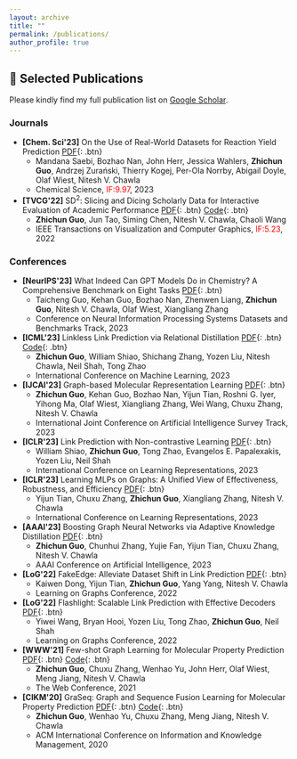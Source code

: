 ```yaml
---
layout: archive
title: ""
permalink: /publications/
author_profile: true
---
```

## 📖 **Selected Publications**
Please kindly find my full publication list on [Google Scholar](https://scholar.google.com/citations?user=BOFfWR0AAAAJ&hl=en&oi=ao).
### **Journals**
- **[Chem. Sci'23]** On the Use of Real-World Datasets for Reaction Yield Prediction [PDF](https://pubs.rsc.org/en/content/articlepdf/2023/sc/d2sc06041h){: .btn} 
  + Mandana Saebi, Bozhao Nan, John Herr, Jessica Wahlers, **Zhichun Guo**, Andrzej Zurański, Thierry Kogej, Per-Ola Norrby, Abigail Doyle, Olaf Wiest, Nitesh V. Chawla
  + Chemical Science, <span style="color:red">IF:9.97</span>, 2023
- **[TVCG'22]** SD$^2$: Slicing and Dicing Scholarly Data for Interactive Evaluation of Academic Performance [PDF](https://arxiv.org/pdf/2203.12671.pdf){: .btn} [Code](https://github.com/zhichunguo/SD2){: .btn}
  + **Zhichun Guo**, Jun Tao, Siming Chen, Nitesh V. Chawla, Chaoli Wang
  + IEEE Transactions on Visualization and Computer Graphics, <span style="color:red">IF:5.23</span>, 2022

### **Conferences**
- **[NeurIPS'23]** What Indeed Can GPT Models Do in Chemistry? A Comprehensive Benchmark on Eight Tasks [PDF](https://arxiv.org/pdf/2305.18365.pdf){: .btn}
  + Taicheng Guo, Kehan Guo, Bozhao Nan, Zhenwen Liang, **Zhichun Guo**, Nitesh V. Chawla, Olaf Wiest, Xiangliang Zhang
  + Conference on Neural Information Processing Systems Datasets and Benchmarks Track, 2023
- **[ICML'23]** Linkless Link Prediction via Relational Distillation [PDF](https://arxiv.org/pdf/2210.05801.pdf){: .btn} [Code](https://github.com/snap-research/linkless-link-prediction){: .btn}
  + **Zhichun Guo**, William Shiao, Shichang Zhang, Yozen Liu, Nitesh Chawla, Neil Shah, Tong Zhao
  + International Conference on Machine Learning, 2023
- **[IJCAI'23]** Graph-based Molecular Representation Learning [PDF](https://arxiv.org/pdf/2207.04869.pdf){: .btn}
  + **Zhichun Guo**, Kehan Guo, Bozhao Nan, Yijun Tian, Roshni G. Iyer, Yihong Ma, Olaf Wiest, Xiangliang Zhang, Wei Wang, Chuxu Zhang, Nitesh V. Chawla
  + International Joint Conference on Artificial Intelligence Survey Track, 2023
- **[ICLR'23]** Link Prediction with Non-contrastive Learning [PDF](https://arxiv.org/pdf/2211.14394.pdf){: .btn}
  + William Shiao, **Zhichun Guo**, Tong Zhao, Evangelos E. Papalexakis, Yozen Liu, Neil Shah
  + International Conference on Learning Representations, 2023
- **[ICLR'23]** Learning MLPs on Graphs: A Unified View of Effectiveness, Robustness, and Efficiency [PDF](https://openreview.net/pdf?id=Cs3r5KLdoj){: .btn}
  + Yijun Tian, Chuxu Zhang, **Zhichun Guo**, Xiangliang Zhang, Nitesh V. Chawla
  + International Conference on Learning Representations, 2023
- **[AAAI'23]** Boosting Graph Neural Networks via Adaptive Knowledge Distillation [PDF](https://arxiv.org/pdf/2210.05920.pdf){: .btn}
  + **Zhichun Guo**, Chunhui Zhang, Yujie Fan, Yijun Tian, Chuxu Zhang, Nitesh V. Chawla
  + AAAI Conference on Artificial Intelligence, 2023
- **[LoG'22]** FakeEdge: Alleviate Dataset Shift in Link Prediction [PDF](https://openreview.net/pdf?id=QDN0jSXuvtX){: .btn}
  + Kaiwen Dong, Yijun Tian, **Zhichun Guo**, Yang Yang, Nitesh V. Chawla
  + Learning on Graphs Conference, 2022
- **[LoG'22]** Flashlight: Scalable Link Prediction with Effective Decoders [PDF](https://openreview.net/pdf?id=-H-AKyXZnHn){: .btn}
  + Yiwei Wang, Bryan Hooi, Yozen Liu, Tong Zhao, **Zhichun Guo**, Neil Shah
  + Learning on Graphs Conference, 2022
- **[WWW'21]** Few-shot Graph Learning for Molecular Property Prediction [PDF](https://dl.acm.org/doi/abs/10.1145/3442381.3450112?casa_token=abDoUPPH8vwAAAAA%3AJ-RP6glR9pIbvqzqrZHpdAedFjj4kcejXf_VyJ-aGLQh0dMy8F3zKdl7GHuOV5l0N1Ij6cyFZtAqTQ){: .btn} [Code](https://github.com/zhichunguo/Meta-MGNN){: .btn}
  + **Zhichun Guo**, Chuxu Zhang, Wenhao Yu, John Herr, Olaf Wiest, Meng Jiang, Nitesh V. Chawla
  + The Web Conference, 2021
- **[CIKM'20]** GraSeq: Graph and Sequence Fusion Learning for Molecular Property Prediction [PDF](https://dl.acm.org/doi/abs/10.1145/3340531.3411981){: .btn} [Code](https://github.com/zhichunguo/GraSeq){: .btn}
  + **Zhichun Guo**, Wenhao Yu, Chuxu Zhang, Meng Jiang, Nitesh V. Chawla
  + ACM International Conference on Information and Knowledge Management, 2020

<!-- {% if author.googlescholar %}
  You can also find my articles on <u><a href="{{author.googlescholar}}">my Google Scholar profile</a>.</u>
{% endif %}

{% include base_path %}

{% for post in site.publications reversed %}
  {% include archive-single.html %}
{% endfor %} -->